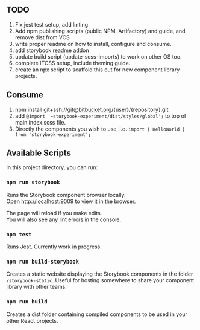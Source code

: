 ## TODO

1. Fix jest test setup, add linting
2. Add npm publishing scripts (public NPM, Artifactory) and guide, and remove dist from VCS
3. write proper readme on how to install, configure and consume.
4. add storybook readme addon
5. update build script (update-scss-imports) to work on other OS too.
6. complete ITCSS setup, include theming guide.
7. create an npx script to scaffold this out for new component library projects.

## Consume

1. npm install git+ssh://git@bitbucket.org/{user}/{repository}.git
2. add `@import '~storybook-experiment/dist/styles/global';` to top of main index.scss file.
3. Directly the components you wish to use, i.e. `import { HelloWorld } from 'storybook-experiment';`

## Available Scripts

In this project directory, you can run:

### `npm run storybook`

Runs the Storybook component browser locally.<br>
Open [http://localhost:9009](http://localhost:9009) to view it in the browser.

The page will reload if you make edits.<br>
You will also see any lint errors in the console.

### `npm test`

Runs Jest. Currently work in progress.

### `npm run build-storybook`

Creates a static website displaying the Storybook components in the folder `/storybook-static`. Useful for hosting somewhere to share your component library with other teams.

### `npm run build`

Creates a dist folder containing compiled components to be used in your other React projects.
